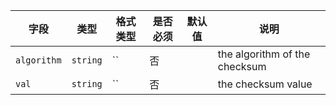 | 字段 | 类型 | 格式类型 | 是否必须 | 默认值 | 说明 |
|---|---|---|---|---|---|
| `algorithm` | `string` | `` | 否 |  | the algorithm of the checksum |
| `val` | `string` | `` | 否 |  | the checksum value |
